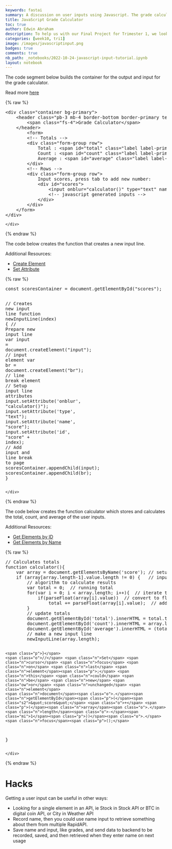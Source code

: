 ```yaml
---
keywords: fastai
summary: A discussion on user inputs using Javascript. The grade calculator takes multiple values and does a calculation on them. User input can be useful for other projects, such as being used as a query.
title: JavaScript Grade Calculator
toc: true
author: Edwin Abraham
description: To help us with our Final Project for Trimester 1, we looked at this code to see if we could implement something similar
categories: [week10, tri1]
image: /images/javascriptinput.png
badges: true
comments: true
nb_path: _notebooks/2022-10-24-javascript-input-tutorial.ipynb
layout: notebook
---
```


<!--
#################################################
### THIS FILE WAS AUTOGENERATED! DO NOT EDIT! ###
#################################################
# file to edit: _notebooks/2022-10-24-javascript-input-tutorial.ipynb
-->

<div class="container" id="notebook-container">
        
<div class="cell border-box-sizing text_cell rendered"><div class="inner_cell">
<div class="text_cell_render border-box-sizing rendered_html">
<p>The code segment below builds the container for the output and input for the grade calculator.</p>
<p>Read more <a href="https://www.washington.edu/accesscomputing/webd2/student/unit3/module5/lesson1.html">here</a></p>

</div>
</div>
</div>
    {% raw %}
    
<div class="cell border-box-sizing code_cell rendered">
<div class="input">

<div class="inner_cell">
    <div class="input_area">
<div class=" highlight hl-python"><pre><span></span><span class="o">&lt;</span><span class="n">div</span> <span class="n">class</span><span class="o">=</span><span class="s2">&quot;container bg-primary&quot;</span><span class="o">&gt;</span>
    <span class="o">&lt;</span><span class="n">header</span> <span class="n">class</span><span class="o">=</span><span class="s2">&quot;pb-3 mb-4 border-bottom border-primary text-dark&quot;</span><span class="o">&gt;</span>
        <span class="o">&lt;</span><span class="n">span</span> <span class="n">class</span><span class="o">=</span><span class="s2">&quot;fs-4&quot;</span><span class="o">&gt;</span><span class="n">Grade</span> <span class="n">Calculator</span><span class="o">&lt;/</span><span class="n">span</span><span class="o">&gt;</span>
    <span class="o">&lt;/</span><span class="n">header</span><span class="o">&gt;</span>
        <span class="o">&lt;</span><span class="n">form</span><span class="o">&gt;</span>
        <span class="o">&lt;</span><span class="err">!</span><span class="o">--</span> <span class="n">Totals</span> <span class="o">--&gt;</span>
        <span class="o">&lt;</span><span class="n">div</span> <span class="n">class</span><span class="o">=</span><span class="s2">&quot;form-group row&quot;</span><span class="o">&gt;</span>
            <span class="n">Total</span> <span class="p">:</span> <span class="o">&lt;</span><span class="n">span</span> <span class="nb">id</span><span class="o">=</span><span class="s2">&quot;total&quot;</span> <span class="n">class</span><span class="o">=</span><span class="s2">&quot;label label-primary&quot;</span><span class="o">&gt;</span><span class="mf">0.0</span><span class="o">&lt;/</span><span class="n">span</span><span class="o">&gt;</span>
            <span class="n">Count</span> <span class="p">:</span> <span class="o">&lt;</span><span class="n">span</span> <span class="nb">id</span><span class="o">=</span><span class="s2">&quot;count&quot;</span> <span class="n">class</span><span class="o">=</span><span class="s2">&quot;label label-primary&quot;</span><span class="o">&gt;</span><span class="mf">0.0</span><span class="o">&lt;/</span><span class="n">span</span><span class="o">&gt;</span>
            <span class="n">Average</span> <span class="p">:</span> <span class="o">&lt;</span><span class="n">span</span> <span class="nb">id</span><span class="o">=</span><span class="s2">&quot;average&quot;</span> <span class="n">class</span><span class="o">=</span><span class="s2">&quot;label label-primary&quot;</span><span class="o">&gt;</span><span class="mf">0.0</span><span class="o">&lt;/</span><span class="n">span</span><span class="o">&gt;</span>
        <span class="o">&lt;/</span><span class="n">div</span><span class="o">&gt;</span>
        <span class="o">&lt;</span><span class="err">!</span><span class="o">--</span> <span class="n">Rows</span> <span class="o">--&gt;</span>
        <span class="o">&lt;</span><span class="n">div</span> <span class="n">class</span><span class="o">=</span><span class="s2">&quot;form-group row&quot;</span><span class="o">&gt;</span>
            <span class="n">Input</span> <span class="n">scores</span><span class="p">,</span> <span class="n">press</span> <span class="n">tab</span> <span class="n">to</span> <span class="n">add</span> <span class="n">new</span> <span class="n">number</span><span class="p">:</span>
            <span class="o">&lt;</span><span class="n">div</span> <span class="nb">id</span><span class="o">=</span><span class="s2">&quot;scores&quot;</span><span class="o">&gt;</span>
                <span class="o">&lt;</span><span class="nb">input</span> <span class="n">onblur</span><span class="o">=</span><span class="s2">&quot;calculator()&quot;</span> <span class="nb">type</span><span class="o">=</span><span class="s2">&quot;text&quot;</span> <span class="n">name</span><span class="o">=</span><span class="s2">&quot;score&quot;</span> <span class="nb">id</span><span class="o">=</span><span class="s2">&quot;score0&quot;</span><span class="o">/&gt;&lt;</span><span class="n">br</span><span class="o">&gt;</span>
                <span class="o">&lt;</span><span class="err">!</span><span class="o">--</span> <span class="n">javascript</span> <span class="n">generated</span> <span class="n">inputs</span> <span class="o">--&gt;</span>
            <span class="o">&lt;/</span><span class="n">div</span><span class="o">&gt;</span>
        <span class="o">&lt;/</span><span class="n">div</span><span class="o">&gt;</span>
    <span class="o">&lt;/</span><span class="n">form</span><span class="o">&gt;</span>
<span class="o">&lt;/</span><span class="n">div</span><span class="o">&gt;</span>
</pre></div>

    </div>
</div>
</div>

</div>
    {% endraw %}

<div class="cell border-box-sizing text_cell rendered"><div class="inner_cell">
<div class="text_cell_render border-box-sizing rendered_html">
<p>The code below creates the function that creates a new input line.</p>
<p>Additional Resources:</p>
<ul>
<li><a href="https://www.w3schools.com/jsref/met_document_createelement.asp">Create Element</a></li>
<li><a href="https://www.w3schools.com/jsref/met_element_setattribute.asp">Set Attribute</a></li>
</ul>

</div>
</div>
</div>
    {% raw %}
    
<div class="cell border-box-sizing code_cell rendered">
<div class="input">

<div class="inner_cell">
    <div class="input_area">
<div class=" highlight hl-python"><pre><span></span><span class="n">const</span> <span class="n">scoresContainer</span> <span class="o">=</span> <span class="n">document</span><span class="o">.</span><span class="n">getElementById</span><span class="p">(</span><span class="s2">&quot;scores&quot;</span><span class="p">);</span>

<span class="o">//</span> <span class="n">Creates</span> <span class="n">new</span> <span class="nb">input</span> <span class="n">line</span>
<span class="n">function</span> <span class="n">newInputLine</span><span class="p">(</span><span class="n">index</span><span class="p">)</span> <span class="p">{</span>
    <span class="o">//</span> <span class="n">Prepare</span> <span class="n">new</span> <span class="nb">input</span> <span class="n">line</span>
    <span class="n">var</span> <span class="nb">input</span> <span class="o">=</span> <span class="n">document</span><span class="o">.</span><span class="n">createElement</span><span class="p">(</span><span class="s2">&quot;input&quot;</span><span class="p">);</span>  <span class="o">//</span> <span class="nb">input</span> <span class="n">element</span>
    <span class="n">var</span> <span class="n">br</span> <span class="o">=</span> <span class="n">document</span><span class="o">.</span><span class="n">createElement</span><span class="p">(</span><span class="s2">&quot;br&quot;</span><span class="p">);</span>  <span class="o">//</span> <span class="n">line</span> <span class="k">break</span> <span class="n">element</span>
    <span class="o">//</span> <span class="n">Setup</span> <span class="nb">input</span> <span class="n">line</span> <span class="n">attributes</span>
    <span class="nb">input</span><span class="o">.</span><span class="n">setAttribute</span><span class="p">(</span><span class="s1">&#39;onblur&#39;</span><span class="p">,</span> <span class="s2">&quot;calculator()&quot;</span><span class="p">);</span>
    <span class="nb">input</span><span class="o">.</span><span class="n">setAttribute</span><span class="p">(</span><span class="s1">&#39;type&#39;</span><span class="p">,</span> <span class="s2">&quot;text&quot;</span><span class="p">);</span>
    <span class="nb">input</span><span class="o">.</span><span class="n">setAttribute</span><span class="p">(</span><span class="s1">&#39;name&#39;</span><span class="p">,</span> <span class="s2">&quot;score&quot;</span><span class="p">);</span>
    <span class="nb">input</span><span class="o">.</span><span class="n">setAttribute</span><span class="p">(</span><span class="s1">&#39;id&#39;</span><span class="p">,</span> <span class="s2">&quot;score&quot;</span> <span class="o">+</span> <span class="n">index</span><span class="p">);</span>
    <span class="o">//</span> <span class="n">Add</span> <span class="nb">input</span> <span class="ow">and</span> <span class="n">line</span> <span class="k">break</span> <span class="n">to</span> <span class="n">page</span>
    <span class="n">scoresContainer</span><span class="o">.</span><span class="n">appendChild</span><span class="p">(</span><span class="nb">input</span><span class="p">);</span>
    <span class="n">scoresContainer</span><span class="o">.</span><span class="n">appendChild</span><span class="p">(</span><span class="n">br</span><span class="p">);</span>
<span class="p">}</span>
</pre></div>

    </div>
</div>
</div>

</div>
    {% endraw %}

<div class="cell border-box-sizing text_cell rendered"><div class="inner_cell">
<div class="text_cell_render border-box-sizing rendered_html">
<p>The code below creates the function calculator which stores and calculates the total, count, and average of the user inputs.</p>
<p>Additional Resources:</p>
<ul>
<li><a href="https://www.w3schools.com/jsref/met_document_getelementbyid.asp">Get Elements by ID</a></li>
<li><a href="https://www.w3schools.com/jsref/met_doc_getelementsbyname.asp">Get Elements by Name</a></li>
</ul>

</div>
</div>
</div>
    {% raw %}
    
<div class="cell border-box-sizing code_cell rendered">
<div class="input">

<div class="inner_cell">
    <div class="input_area">
<div class=" highlight hl-python"><pre><span></span><span class="o">//</span> <span class="n">Calculates</span> <span class="n">totals</span>
<span class="n">function</span> <span class="n">calculator</span><span class="p">(){</span>
    <span class="n">var</span> <span class="n">array</span> <span class="o">=</span> <span class="n">document</span><span class="o">.</span><span class="n">getElementsByName</span><span class="p">(</span><span class="s1">&#39;score&#39;</span><span class="p">);</span> <span class="o">//</span> <span class="n">setup</span> <span class="n">array</span> <span class="n">of</span> <span class="n">scores</span>
    <span class="k">if</span> <span class="p">(</span><span class="n">array</span><span class="p">[</span><span class="n">array</span><span class="o">.</span><span class="n">length</span><span class="o">-</span><span class="mi">1</span><span class="p">]</span><span class="o">.</span><span class="n">value</span><span class="o">.</span><span class="n">length</span> <span class="o">!=</span> <span class="mi">0</span><span class="p">)</span> <span class="p">{</span>   <span class="o">//</span> <span class="nb">input</span> <span class="n">cell</span> <span class="n">has</span> <span class="n">a</span> <span class="n">value</span>
        <span class="o">//</span> <span class="n">algorithm</span> <span class="n">to</span> <span class="n">calculate</span> <span class="n">results</span>
        <span class="n">var</span> <span class="n">total</span> <span class="o">=</span> <span class="mi">0</span><span class="p">;</span>  <span class="o">//</span> <span class="n">running</span> <span class="n">total</span>
        <span class="k">for</span><span class="p">(</span><span class="n">var</span> <span class="n">i</span> <span class="o">=</span> <span class="mi">0</span><span class="p">;</span> <span class="n">i</span> <span class="o">&lt;</span> <span class="n">array</span><span class="o">.</span><span class="n">length</span><span class="p">;</span> <span class="n">i</span><span class="o">++</span><span class="p">){</span>  <span class="o">//</span> <span class="n">iterate</span> <span class="n">through</span> <span class="n">array</span>
            <span class="k">if</span><span class="p">(</span><span class="n">parseFloat</span><span class="p">(</span><span class="n">array</span><span class="p">[</span><span class="n">i</span><span class="p">]</span><span class="o">.</span><span class="n">value</span><span class="p">))</span>  <span class="o">//</span> <span class="n">convert</span> <span class="n">to</span> <span class="nb">float</span>
                <span class="n">total</span> <span class="o">+=</span> <span class="n">parseFloat</span><span class="p">(</span><span class="n">array</span><span class="p">[</span><span class="n">i</span><span class="p">]</span><span class="o">.</span><span class="n">value</span><span class="p">);</span>  <span class="o">//</span> <span class="n">add</span> <span class="n">to</span> <span class="n">running</span> <span class="n">total</span>
        <span class="p">}</span>
        <span class="o">//</span> <span class="n">update</span> <span class="n">totals</span>
        <span class="n">document</span><span class="o">.</span><span class="n">getElementById</span><span class="p">(</span><span class="s1">&#39;total&#39;</span><span class="p">)</span><span class="o">.</span><span class="n">innerHTML</span> <span class="o">=</span> <span class="n">total</span><span class="o">.</span><span class="n">toFixed</span><span class="p">(</span><span class="mi">2</span><span class="p">);</span>
        <span class="n">document</span><span class="o">.</span><span class="n">getElementById</span><span class="p">(</span><span class="s1">&#39;count&#39;</span><span class="p">)</span><span class="o">.</span><span class="n">innerHTML</span> <span class="o">=</span> <span class="n">array</span><span class="o">.</span><span class="n">length</span><span class="p">;</span>
        <span class="n">document</span><span class="o">.</span><span class="n">getElementById</span><span class="p">(</span><span class="s1">&#39;average&#39;</span><span class="p">)</span><span class="o">.</span><span class="n">innerHTML</span> <span class="o">=</span> <span class="p">(</span><span class="n">total</span> <span class="o">/</span> <span class="n">array</span><span class="o">.</span><span class="n">length</span><span class="p">)</span><span class="o">.</span><span class="n">toFixed</span><span class="p">(</span><span class="mi">2</span><span class="p">);</span>
        <span class="o">//</span> <span class="n">make</span> <span class="n">a</span> <span class="n">new</span> <span class="nb">input</span> <span class="n">line</span>
        <span class="n">newInputLine</span><span class="p">(</span><span class="n">array</span><span class="o">.</span><span class="n">length</span><span class="p">);</span>
        
    <span class="p">}</span>
    <span class="o">//</span> <span class="n">Set</span> <span class="n">cursor</span> <span class="n">focus</span> <span class="n">on</span> <span class="n">last</span> <span class="n">element</span><span class="p">;</span> <span class="n">this</span> <span class="n">could</span> <span class="n">be</span> <span class="n">new</span> <span class="ow">or</span> <span class="n">unchanged</span> <span class="n">element</span>
    <span class="n">document</span><span class="o">.</span><span class="n">getElementById</span><span class="p">(</span><span class="s2">&quot;score&quot;</span> <span class="o">+</span> <span class="p">(</span><span class="n">array</span><span class="o">.</span><span class="n">length</span><span class="o">-</span><span class="mi">1</span><span class="p">))</span><span class="o">.</span><span class="n">focus</span><span class="p">();</span>
<span class="p">}</span>
</pre></div>

    </div>
</div>
</div>

</div>
    {% endraw %}

<div class="cell border-box-sizing text_cell rendered"><div class="inner_cell">
<div class="text_cell_render border-box-sizing rendered_html">
<h1 id="Hacks">Hacks<a class="anchor-link" href="#Hacks"> </a></h1><p>Getting a user input can be useful in other ways:</p>
<ul>
<li>Looking for a single element in an API, ie Stock in Stock API or BTC in digital coin API, or City in Weather API</li>
<li>Record name, then you could use name input to retrieve something about them from multiple RapidAPI.</li>
<li>Save name and input, like grades, and send data to backend to be recorded, saved, and then retrieved when they enter name on next usage</li>
</ul>

</div>
</div>
</div>
</div>
 

